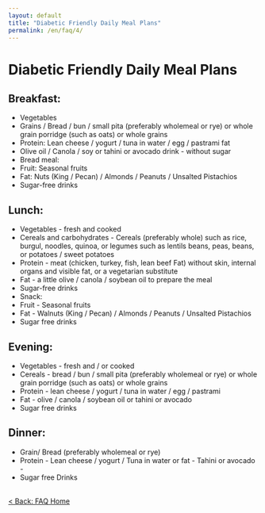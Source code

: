 ```yaml
---
layout: default
title: "Diabetic Friendly Daily Meal Plans"
permalink: /en/faq/4/
---
```


# Diabetic Friendly Daily Meal Plans
## Breakfast: 
- Vegetables 
- Grains / Bread / bun / small pita (preferably wholemeal or rye) or whole grain porridge (such as oats) or whole grains 
- Protein: Lean cheese / yogurt / tuna in water / egg / pastrami fat 
- Olive oil / Canola / soy or tahini or avocado drink - without sugar
- Bread meal: 
- Fruit: Seasonal fruits 
- Fat: Nuts (King / Pecan) / Almonds / Peanuts / Unsalted Pistachios
- Sugar-free drinks

## Lunch: 
- Vegetables - fresh and cooked 
- Cereals and carbohydrates - Cereals (preferably whole) such as rice, burgul, noodles, quinoa, or legumes such as lentils beans, peas, beans, or potatoes / sweet potatoes
- Protein - meat (chicken, turkey, fish, lean beef Fat) without skin, internal organs and visible fat, or a vegetarian substitute
- Fat - a little olive / canola / soybean oil to prepare the meal
- Sugar-free drinks
- Snack: 
- Fruit - Seasonal fruits
- Fat - Walnuts (King / Pecan) / Almonds / Peanuts / Unsalted Pistachios
- Sugar free drinks

## Evening: 
- Vegetables - fresh and / or cooked 
- Cereals - bread / bun / small pita (preferably wholemeal or rye) or whole grain porridge (such as oats) or whole grains
- Protein - lean cheese / yogurt / tuna in water / egg / pastrami 
- Fat - olive / canola / soybean oil or tahini or avocado 
- Sugar free drinks

## Dinner:  
- Grain/ Bread (preferably wholemeal or rye) 
- Protein - Lean cheese / yogurt / Tuna in water or fat - Tahini or avocado - 
- Sugar free Drinks

 <br><a class="button" href="/en/faq/home/">< Back: FAQ Home</a>